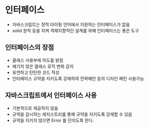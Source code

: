 # 인터페이스
- 자바스크립트는 정적 타이핑 언어에서 지원하는 인터페이스가 없음
- solid 원칙 등을 지켜 객체지향적인 설계를 위해 인터페이스는 좋은 도구

## 인터페이스의 장점
- 클래스 사용부에 의도를 밝힘
- 예기치 않은 클래스 로직 변화 감지
- 유연하고 탄탄한 코드 작성
- 인터페이스 규약을 지키도록 강제하여 전략패턴 등의 디자인 패턴 사용가능

## 자바스크립트에서 인터페이스 사용
- 기본적으로 제공하지 않음
- 규약을 감시하는 레지스트리를 통해 규약을 지키도록 강제할 수 있음
- 규약을 지키지 않으면 Error 를 던지도록 한다.